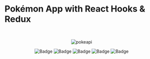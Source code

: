 # Pokémon App with React Hooks & Redux
<br>
<div align="center">
  
![pokeapi](https://user-images.githubusercontent.com/24228373/179854679-9327cb1c-22c4-476e-9e42-50c3a2be3653.png)
  
![Badge](https://img.shields.io/badge/HTML5-E34F26?style=for-the-badge&logo=html5&logoColor=white)
![Badge](https://img.shields.io/badge/CSS3-1572B6?style=for-the-badge&logo=css3&logoColor=white)
![Badge](https://img.shields.io/badge/JavaScript-323330?style=for-the-badge&logo=javascript&logoColor=F7DF1E)
![Badge](https://img.shields.io/badge/-ReactJs-61DAFB?style=for-the-badge&logo=react&logoColor=white) 
![Badge](https://img.shields.io/badge/Bootstrap-563D7C?style=for-the-badge&logo=bootstrap&logoColor=white)

</div>
